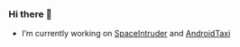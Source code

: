 ### Hi there 👋

- I’m currently working on [SpaceIntruder](https://github.com/Fameless4ellL/SpaceIntruder) and [AndroidTaxi](https://github.com/Fameless4ellL/AndroidTaxiForClients)


